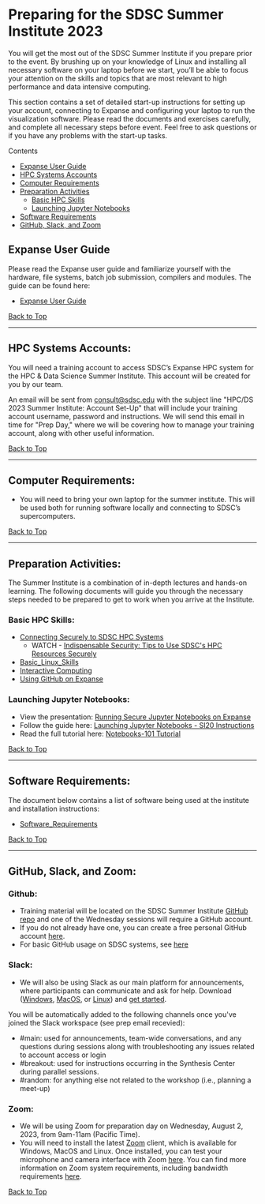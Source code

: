 # Preparing for the SDSC Summer Institute 2023

You will get the most out of the SDSC Summer Institute if you prepare prior to the event. By brushing up on your knowledge of Linux and installing all necessary software on your laptop before we start, you’ll be able to focus your attention on the skills and topics that are most relevant to high performance and data intensive computing.

This section contains a set of detailed start-up instructions for setting up your account, connecting to Expanse and configuring your laptop to run the visualization software. Please read the documents and exercises carefully, and complete all necessary steps before event. Feel free to ask questions or if you have any problems with the start-up tasks.


<a name="top">Contents
* [Expanse User Guide](#expanse-guide)
* [HPC Systems Accounts](#accounts)
* [Computer Requirements](#computer-req)
* [Preparation Activities](#prep-activities)
   * [Basic HPC Skills](#basic-skills)
   * [Launching Jupyter Notebooks](#jup-ntbks)
* [Software Requirements](#software)
* [GitHub, Slack, and Zoom](#Github-Slack-Zoom)
  
## Expanse User Guide <a name="expanse-guide"></a>
Please read the Expanse user guide and familiarize yourself with the hardware, file systems, batch job submission, compilers and modules. The guide can be found here:
* [Expanse User Guide](https://www.sdsc.edu/support/user_guides/expanse.html)

[Back to Top](#top)
<hr>

##  HPC Systems Accounts: <a name="accounts"></a>
You will need a training account to access SDSC’s Expanse HPC system for the HPC & Data Science Summer Institute. This account will be created for you by our team. 

An email will be sent from consult@sdsc.edu with the subject line "HPC/DS 2023 Summer Institute: Account Set-Up" that will include your training account username, password and instructions.
We will send this email in time for  "Prep Day," where we will be covering how to manage your training account, along with other useful information. 

[Back to Top](#top)
<hr>

 ## Computer Requirements: <a name="computer-req"></a>
* You will need to bring your own laptop for the summer institute. This will be used both for running software locally and connecting to SDSC’s supercomputers.

[Back to Top](#top)
<hr>

## Preparation Activities: <a name="prep-activities"></a>
The Summer Institute is a combination of in-depth lectures and hands-on learning. The following documents will guide you through the necessary steps needed to be prepared to get to work when you arrive at the Institute.

### Basic HPC Skills: <a name="basic-skills">
* [Connecting Securely to SDSC HPC Systems](https://github.com/sdsc-hpc-training-org/hpc-security)
    * WATCH - [Indispensable Security: Tips to Use SDSC's HPC Resources Securely](https://education.sdsc.edu/training/interactive/202007_security_tips/index.php)
* [Basic_Linux_Skills](https://github.com/sdsc-hpc-training-org/basic_skills/tree/master/basic_linux_skills_expanse)
* [Interactive Computing](https://github.com/sdsc-hpc-training-org/basic_skills/tree/master/interactive_computing)
* [Using GitHub on Expanse](https://github.com/sdsc-hpc-training-org/basic_skills/tree/master/using_github)

### Launching Jupyter Notebooks: <a name="jup-ntbks">
* View the presentation: [Running Secure Jupyter Notebooks on Expanse](https://github.com/sdsc/sdsc-summer-institute-2021/blob/main/0_Preparation/MThomas-Running-Secure-Jupyter-Notebooks-on-Expanse.pdf)
* Follow the guide here: [Launching Jupyter Notebooks - SI20 Instructions](https://github.com/sdsc/sdsc-summer-institute-2021/blob/main/0_Preparation/launching_jupyter_notebooks.md)
* Read the full tutorial here: [Notebooks-101 Tutorial](https://hpc-training.sdsc.edu/notebooks-101/)

[Back to Top](#top)
<hr>

## Software Requirements: <a name="software"></a>
The document below contains a list of software being used at the institute and installation instructions:
* [Software_Requirements](https://github.com/sdsc/sdsc-summer-institute-2022/blob/main/0_Preparation/software_requirements.md)

[Back to Top](#top)
<hr>

## GitHub, Slack, and Zoom: <a name="Github-Slack-Zoom"></a>

### Github: <a name="github"></a>
* Training material will be located on the SDSC Summer Institute [GitHub repo](https://github.com/sdsc/sdsc-summer-institute-2023) and one of the Wednesday sessions will require a GitHub account.
* If you do not already have one, you can create a free personal GitHub account [here](https://docs.github.com/en/github/getting-started-with-github/signing-up-for-github/signing-up-for-a-new-github-account).  
* For basic GitHub usage on SDSC systems, see [here](https://github.com/sdsc-hpc-training-org/basic_skills/tree/master/using_github)

### Slack:  <a name="slack"></a>
* We will also be using Slack as our main platform for announcements, where participants can communicate and ask for help. Download ([Windows](https://slack.com/downloads/windows), [MacOS](https://slack.com/downloads/mac), or [Linux](https://slack.com/downloads/linux)) and [get started](https://slack.com/help/articles/218080037-Getting-started-for-new-Slack-users). 

You will be automatically added to the following channels once you've joined the Slack workspace (see prep email recevied): 
* #main: used for announcements, team-wide conversations, and any questions during sessions along with troubleshooting any issues related to account access or login 
* #breakout: used for instructions occurring in the Synthesis Center during parallel sessions. 
* #random: for anything else not related to the workshop (i.e., planning a meet-up) 

### Zoom:  <a name="zoom"></a>
* We will be using Zoom for preparation day on Wednesday, August 2, 2023, from 9am-11am (Pacific Time).
* You will need to install the latest [Zoom](https://zoom.us/download) client, which is available for Windows, MacOS and Linux. Once installed, you can test your microphone and camera interface with Zoom [here](https://zoom.us/test). You can find more information on Zoom system requirements, including bandwidth requirements [here](https://support.zoom.us/hc/en-us/articles/201362023-System-Requirements-for-PC-Mac-and-Linux).
  
[Back to Top](#top)

